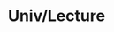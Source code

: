 ---
title           : "Univ/Lecture"
layout          : category
taxonomy        : "Univ/Lecture"
permalink       : /Univ/Lecture/
---